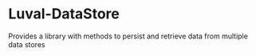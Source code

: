# Luval-DataStore
Provides a library with methods to persist and retrieve data from multiple data stores
